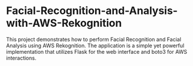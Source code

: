 # Facial-Recognition-and-Analysis-with-AWS-Rekognition
This project demonstrates how to perform Facial Recognition and Facial Analysis using AWS Rekognition. The application is a simple yet powerful implementation that utilizes Flask for the web interface and boto3 for AWS interactions.
